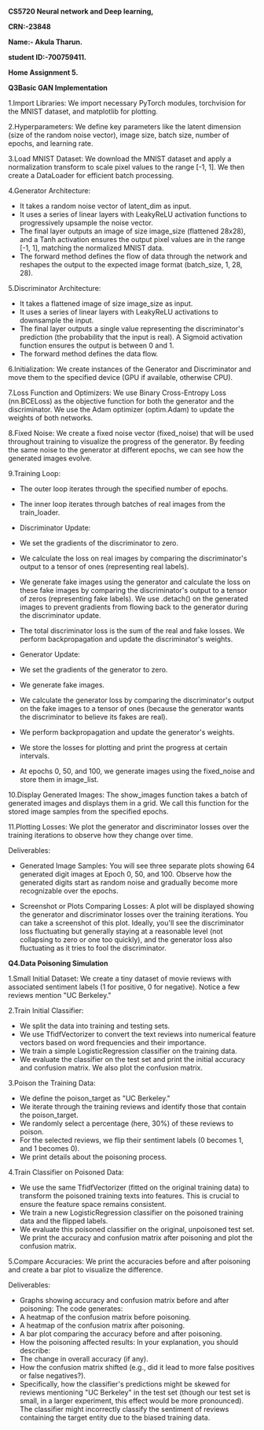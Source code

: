**CS5720 Neural network and Deep learning,**

**CRN:-23848**

**Name:- Akula Tharun.**

**student ID:-700759411.**

**Home Assignment 5.**

**Q3Basic GAN Implementation**

1.Import Libraries: We import necessary PyTorch modules, torchvision for the MNIST dataset, and matplotlib for plotting.

2.Hyperparameters: We define key parameters like the latent dimension (size of the random noise vector), image size, batch size, number of epochs, and learning rate.

3.Load MNIST Dataset: We download the MNIST dataset and apply a normalization transform to scale pixel values to the range [-1, 1]. We then create a DataLoader for efficient batch processing.

4.Generator Architecture:
  * It takes a random noise vector of latent_dim as input.
  * It uses a series of linear layers with LeakyReLU activation functions to progressively upsample the noise vector.
  * The final layer outputs an image of size image_size (flattened 28x28), and a Tanh activation ensures the output pixel values are in the range [-1, 1], matching the normalized MNIST data.
  * The forward method defines the flow of data through the network and reshapes the output to the expected image format (batch_size, 1, 28, 28).
  
5.Discriminator Architecture:
  * It takes a flattened image of size image_size as input.
  * It uses a series of linear layers with LeakyReLU activations to downsample the input.
  * The final layer outputs a single value representing the discriminator's prediction (the probability that the input is real). A Sigmoid activation function ensures the output is between 0 and 1.
  * The forward method defines the data flow.
  
6.Initialization: We create instances of the Generator and Discriminator and move them to the specified device (GPU if available, otherwise CPU).

7.Loss Function and Optimizers: We use Binary Cross-Entropy Loss (nn.BCELoss) as the objective function for both the generator and the discriminator. We use the Adam optimizer (optim.Adam) to update the weights of both networks.

8.Fixed Noise: We create a fixed noise vector (fixed_noise) that will be used throughout training to visualize the progress of the generator. By feeding the same noise to the generator at different epochs, we can see how the generated images evolve.

9.Training Loop:
  * The outer loop iterates through the specified number of epochs.
  * The inner loop iterates through batches of real images from the train_loader.

 * Discriminator Update:
  * We set the gradients of the discriminator to zero.
  * We calculate the loss on real images by comparing the discriminator's output to a tensor of ones (representing real labels).
  * We generate fake images using the generator and calculate the loss on these fake images by comparing the discriminator's output to a tensor of zeros (representing fake labels). We use .detach() on the 
    generated images to prevent gradients from flowing back to the generator during the discriminator update.
  * The total discriminator loss is the sum of the real and fake losses. We perform backpropagation and update the discriminator's weights.

 * Generator Update:
  * We set the gradients of the generator to zero.
  * We generate fake images.
  * We calculate the generator loss by comparing the discriminator's output on the fake images to a tensor of ones (because the generator wants the discriminator to believe its fakes are real).
  * We perform backpropagation and update the generator's weights.
  * We store the losses for plotting and print the progress at certain intervals.
  * At epochs 0, 50, and 100, we generate images using the fixed_noise and store them in image_list.

10.Display Generated Images: The show_images function takes a batch of generated images and displays them in a grid. We call this function for the stored image samples from the specified epochs.

11.Plotting Losses: We plot the generator and discriminator losses over the training iterations to observe how they change over time.

Deliverables:

  * Generated Image Samples: You will see three separate plots showing 64 generated digit images at Epoch 0, 50, and 100. Observe how the generated digits start as random noise and gradually become more 
    recognizable over the epochs.

  * Screenshot or Plots Comparing Losses: A plot will be displayed showing the generator and discriminator losses over the training iterations. You can take a screenshot of this plot. Ideally, you'll see the 
    discriminator loss fluctuating but generally staying at a reasonable level (not collapsing to zero or one too quickly), and the generator loss also fluctuating as it tries to fool the discriminator.

**Q4.Data Poisoning Simulation**

1.Small Initial Dataset: We create a tiny dataset of movie reviews with associated sentiment labels (1 for positive, 0 for negative). Notice a few reviews mention "UC Berkeley."

2.Train Initial Classifier:
  * We split the data into training and testing sets.
  * We use TfidfVectorizer to convert the text reviews into numerical feature vectors based on word frequencies and their importance.
  * We train a simple LogisticRegression classifier on the training data.
  * We evaluate the classifier on the test set and print the initial accuracy and confusion matrix. We also plot the confusion matrix.

3.Poison the Training Data:
  * We define the poison_target as "UC Berkeley."
  * We iterate through the training reviews and identify those that contain the poison_target.
  * We randomly select a percentage (here, 30%) of these reviews to poison.
  * For the selected reviews, we flip their sentiment labels (0 becomes 1, and 1 becomes 0).
  * We print details about the poisoning process.

4.Train Classifier on Poisoned Data:
  * We use the same TfidfVectorizer (fitted on the original training data) to transform the poisoned training texts into features. This is crucial to ensure the feature space remains consistent.
  * We train a new LogisticRegression classifier on the poisoned training data and the flipped labels.
  * We evaluate this poisoned classifier on the original, unpoisoned test set. We print the accuracy and confusion matrix after poisoning and plot the confusion matrix.

5.Compare Accuracies: We print the accuracies before and after poisoning and create a bar plot to visualize the difference.

Deliverables:

 * Graphs showing accuracy and confusion matrix before and after poisoning: The code generates:
  * A heatmap of the confusion matrix before poisoning.
  * A heatmap of the confusion matrix after poisoning.
  * A bar plot comparing the accuracy before and after poisoning.
 * How the poisoning affected results: In your explanation, you should describe:
  * The change in overall accuracy (if any).
  * How the confusion matrix shifted (e.g., did it lead to more false positives or false negatives?).
  * Specifically, how the classifier's predictions might be skewed for reviews mentioning "UC Berkeley" in the test set (though our test set is small, in a larger experiment, this effect would be more 
    pronounced). The classifier might incorrectly classify the sentiment of reviews containing the target entity due to the biased training data.

